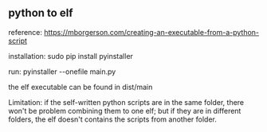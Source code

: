 python to elf
-------------------

reference: https://mborgerson.com/creating-an-executable-from-a-python-script


installation: sudo pip install pyinstaller

run: pyinstaller --onefile main.py

the elf executable can be found in dist/main


Limitation: if the self-written python scripts are in the same folder, 
there won't be problem combining them to one elf; 
but if they are in different folders, the elf doesn't contains the scripts from another folder.

